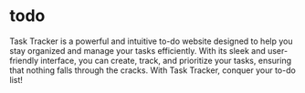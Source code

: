 # todo
Task Tracker is a powerful and intuitive to-do website designed to help you stay organized and manage your tasks efficiently. With its sleek and user-friendly interface, you can create, track, and prioritize your tasks, ensuring that nothing falls through the cracks. With Task Tracker, conquer your to-do list!
